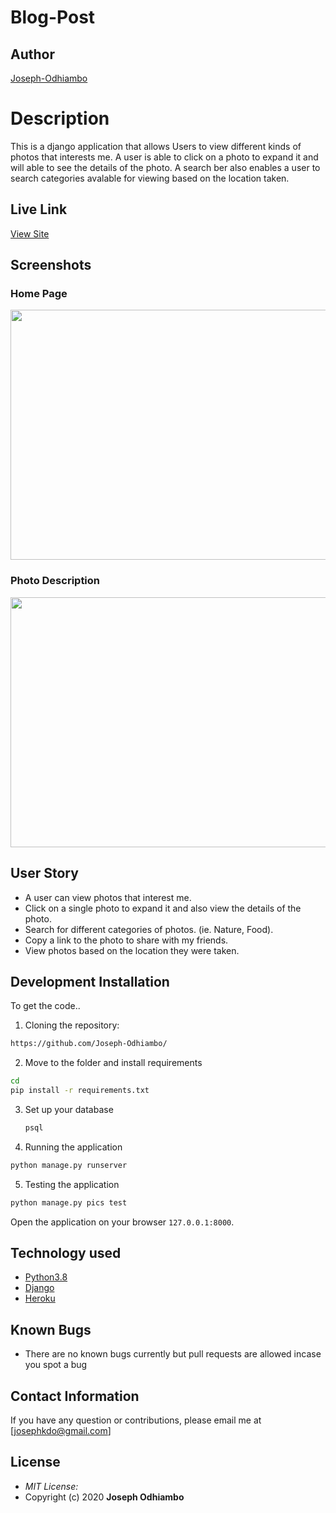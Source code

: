 # Blog-Post
## Author

[Joseph-Odhiambo](https://github.com/Joseph-Odhiambo)

# Description
This  is a django application that allows Users to view different kinds of photos that interests me. A user is able to click on a photo to expand it and will able to see the details of the photo. A search ber also enables a user to search categories avalable for viewing based on the location taken.

## Live Link
[View Site]()

## Screenshots
### Home Page
<img src="" width="800px" height="400px">

### Photo Description
<img src="" width="800px" height="400px">





## User Story

* A user can view photos that interest me.
* Click on a single photo to expand it and also view the details of the photo.
* Search for different categories of photos. (ie. Nature, Food).
* Copy a link to the photo to share with my friends.
* View photos based on the location they were taken.





## Development Installation
To get the code..

1. Cloning the repository:
  ```bash
  https://github.com/Joseph-Odhiambo/
  ```
2. Move to the folder and install requirements
  ```bash
  cd 
  pip install -r requirements.txt
  ```
3. Set up your database
    ```bash
    psql
    ```
4. Running the application
  ```bash
  python manage.py runserver
  ```
5. Testing the application
  ```bash
  python manage.py pics test
  ```
Open the application on your browser `127.0.0.1:8000`.


## Technology used

* [Python3.8](https://www.python.org/)
* [Django](https://www.djangoproject.com/)
* [Heroku](https://heroku.com)


## Known Bugs
* There are no known bugs currently but pull requests are allowed incase you spot a bug

## Contact Information 

If you have any question or contributions, please email me at [josephkdo@gmail.com]

## License
* *MIT License:*
* Copyright (c) 2020 **Joseph Odhiambo**